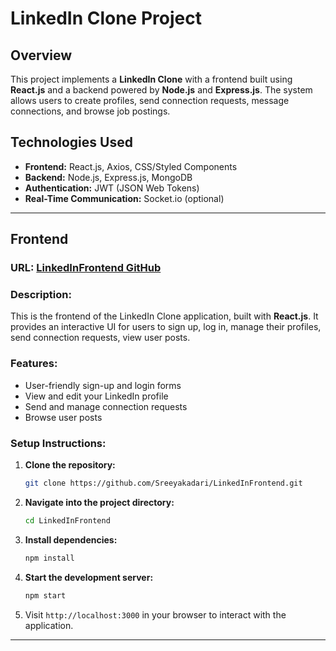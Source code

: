 # **LinkedIn Clone Project**

## **Overview**

This project implements a **LinkedIn Clone** with a frontend built using **React.js** and a backend powered by **Node.js** and **Express.js**. The system allows users to create profiles, send connection requests, message connections, and browse job postings.

## **Technologies Used**

- **Frontend:** React.js, Axios, CSS/Styled Components
- **Backend:** Node.js, Express.js, MongoDB
- **Authentication:** JWT (JSON Web Tokens)
- **Real-Time Communication:** Socket.io (optional)

---

## **Frontend**

### **URL:** [LinkedInFrontend GitHub](https://github.com/Sreeyakadari/LinkedInFrontend)

### **Description:**

This is the frontend of the LinkedIn Clone application, built with **React.js**. It provides an interactive UI for users to sign up, log in, manage their profiles, send connection requests, view user posts.

### **Features:**

- User-friendly sign-up and login forms
- View and edit your LinkedIn profile
- Send and manage connection requests
- Browse user posts

### **Setup Instructions:**

1. **Clone the repository:**
    ```bash
    git clone https://github.com/Sreeyakadari/LinkedInFrontend.git
    ```

2. **Navigate into the project directory:**
    ```bash
    cd LinkedInFrontend
    ```

3. **Install dependencies:**
    ```bash
    npm install
    ```

4. **Start the development server:**
    ```bash
    npm start
    ```

5. Visit `http://localhost:3000` in your browser to interact with the application.

---
